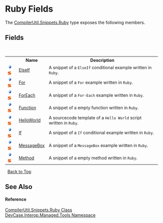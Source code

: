 # Ruby Fields
 

The <a href="T_DevCase_Interop_Managed_Tools_CompilerUtil_Snippets_Ruby">CompilerUtil.Snippets.Ruby</a> type exposes the following members.


## Fields
&nbsp;<table><tr><th></th><th>Name</th><th>Description</th></tr><tr><td>![Public field](media/pubfield.gif "Public field")![Static member](media/static.gif "Static member")</td><td><a href="F_DevCase_Interop_Managed_Tools_CompilerUtil_Snippets_Ruby_ElseIf">ElseIf</a></td><td>
A snippet of a `ElseIf` conditional example written in `Ruby`.</td></tr><tr><td>![Public field](media/pubfield.gif "Public field")![Static member](media/static.gif "Static member")</td><td><a href="F_DevCase_Interop_Managed_Tools_CompilerUtil_Snippets_Ruby_For">For</a></td><td>
A snippet of a `For` example written in `Ruby`.</td></tr><tr><td>![Public field](media/pubfield.gif "Public field")![Static member](media/static.gif "Static member")</td><td><a href="F_DevCase_Interop_Managed_Tools_CompilerUtil_Snippets_Ruby_ForEach">ForEach</a></td><td>
A snippet of a `For-Each` example written in `Ruby`.</td></tr><tr><td>![Public field](media/pubfield.gif "Public field")![Static member](media/static.gif "Static member")</td><td><a href="F_DevCase_Interop_Managed_Tools_CompilerUtil_Snippets_Ruby_Function">Function</a></td><td>
A snippet of a empty function written in `Ruby`.</td></tr><tr><td>![Public field](media/pubfield.gif "Public field")![Static member](media/static.gif "Static member")</td><td><a href="F_DevCase_Interop_Managed_Tools_CompilerUtil_Snippets_Ruby_HelloWorld">HelloWorld</a></td><td>
A sourcecode template of a `Hello World` script written in `Ruby`.</td></tr><tr><td>![Public field](media/pubfield.gif "Public field")![Static member](media/static.gif "Static member")</td><td><a href="F_DevCase_Interop_Managed_Tools_CompilerUtil_Snippets_Ruby_If">If</a></td><td>
A snippet of a `If` conditional example written in `Ruby`.</td></tr><tr><td>![Public field](media/pubfield.gif "Public field")![Static member](media/static.gif "Static member")</td><td><a href="F_DevCase_Interop_Managed_Tools_CompilerUtil_Snippets_Ruby_MessageBox">MessageBox</a></td><td>
A snippet of a `MessageBox` example written in `Ruby`.</td></tr><tr><td>![Public field](media/pubfield.gif "Public field")![Static member](media/static.gif "Static member")</td><td><a href="F_DevCase_Interop_Managed_Tools_CompilerUtil_Snippets_Ruby_Method">Method</a></td><td>
A snippet of a empty method written in `Ruby`.</td></tr></table>&nbsp;
<a href="#ruby-fields">Back to Top</a>

## See Also


#### Reference
<a href="T_DevCase_Interop_Managed_Tools_CompilerUtil_Snippets_Ruby">CompilerUtil.Snippets.Ruby Class</a><br /><a href="N_DevCase_Interop_Managed_Tools">DevCase.Interop.Managed.Tools Namespace</a><br />